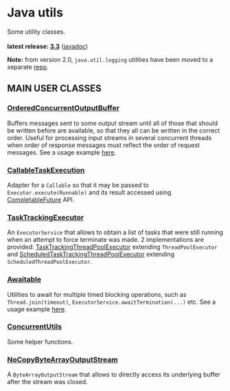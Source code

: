 # Java utils

Some utility classes.<br/>
<br/>
**latest release: [3.3](https://search.maven.org/artifact/pl.morgwai.base/java-utils/3.3/jar)**
([javadoc](https://javadoc.io/doc/pl.morgwai.base/java-utils/3.3))

**Note:** from version 2.0, `java.util.logging` utilities have been moved to a separate [repo](https://github.com/morgwai/jul-utils).

## MAIN USER CLASSES

### [OrderedConcurrentOutputBuffer](https://javadoc.io/doc/pl.morgwai.base/java-utils/latest/pl/morgwai/base/utils/concurrent/OrderedConcurrentOutputBuffer.html)
Buffers messages sent to some output stream until all of those that should be written before are available, so that they all can be written in the correct order. Useful for processing input streams in several concurrent threads when order of response messages must reflect the order of request messages. See a usage example [here](https://github.com/morgwai/grpc-utils/blob/v6.0/src/main/java/pl/morgwai/base/grpc/utils/OrderedConcurrentInboundObserver.java).

### [CallableTaskExecution](https://javadoc.io/doc/pl.morgwai.base/java-utils/latest/pl/morgwai/base/utils/concurrent/CallableTaskExecution.html)
Adapter for a `Callable` so that it may be passed to `Executor.execute(Runnable)` and its result accessed using [CompletableFuture](https://docs.oracle.com/en/java/javase/11/docs/api/java.base/java/util/concurrent/CompletableFuture.html) API.

### [TaskTrackingExecutor](https://javadoc.io/doc/pl.morgwai.base/java-utils/latest/pl/morgwai/base/utils/concurrent/TaskTrackingExecutor.html)
An `ExecutorService` that allows to obtain a list of tasks that were still running when an attempt to force terminate was made. 2 implementations are provided: [TaskTrackingThreadPoolExecutor](src/main/java/pl/morgwai/base/utils/concurrent/TaskTrackingThreadPoolExecutor.java) extending `ThreadPoolExecutor` and [ScheduledTaskTrackingThreadPoolExecutor](src/main/java/pl/morgwai/base/utils/concurrent/ScheduledTaskTrackingThreadPoolExecutor.java) extending `ScheduledThreadPoolExecutor`.

### [Awaitable](https://javadoc.io/doc/pl.morgwai.base/java-utils/latest/pl/morgwai/base/utils/concurrent/Awaitable.html)
Utilities to await for multiple timed blocking operations, such as `Thread.join(timeout)`, `ExecutorService.awaitTermination(...)` etc. See a usage example [here](https://github.com/morgwai/grpc-utils/blob/v6.0/sample/src/main/java/pl/morgwai/samples/grpc/utils/SqueezedServer.java#L488-L497).

### [ConcurrentUtils](https://javadoc.io/doc/pl.morgwai.base/java-utils/latest/pl/morgwai/base/utils/concurrent/ConcurrentUtils.html)
Some helper functions.

### [NoCopyByteArrayOutputStream](https://javadoc.io/doc/pl.morgwai.base/java-utils/latest/pl/morgwai/base/utils/io/NoCopyByteArrayOutputStream.html)
A `ByteArrayOutputStream` that allows to directly access its underlying buffer after the stream was closed.
